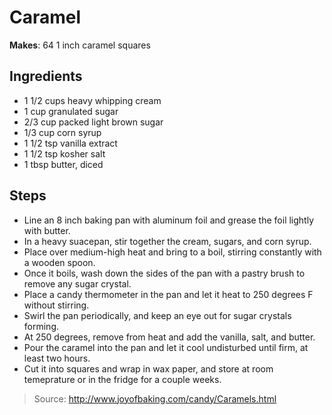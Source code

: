 # Caramel

**Makes**: 64 1 inch caramel squares

## Ingredients

 - 1 1/2 cups heavy whipping cream
 - 1 cup granulated sugar
 - 2/3 cup packed light brown sugar
 - 1/3 cup corn syrup
 - 1 1/2 tsp vanilla extract
 - 1 1/2 tsp kosher salt
 - 1 tbsp butter, diced

## Steps

 - Line an 8 inch baking pan with aluminum foil and grease the foil lightly with butter.
 - In a heavy suacepan, stir together the cream, sugars, and corn syrup.
 - Place over medium-high heat and bring to a boil, stirring constantly with a wooden spoon.
 - Once it boils, wash down the sides of the pan with a pastry brush to remove any sugar crystal.
 - Place a candy thermometer in the pan and let it heat to 250 degrees F without stirring.
 - Swirl the pan periodically, and keep an eye out for sugar crystals forming.
 - At 250 degrees, remove from heat and add the vanilla, salt, and butter.
 - Pour the caramel into the pan and let it cool undisturbed until firm, at least two hours.
 - Cut it into squares and wrap in wax paper, and store at room temeprature or in the fridge for a couple weeks.

> Source: http://www.joyofbaking.com/candy/Caramels.html
